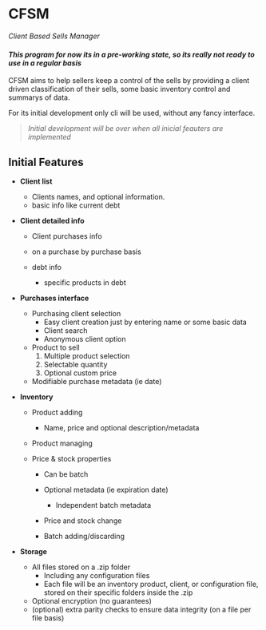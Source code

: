 # CFSM
*Client Based Sells Manager*

#### *This program for now its in a pre-working state, so its really not ready to use in a regular basis*

CFSM aims to help sellers keep a control of the sells 
by providing a client driven classification of their sells, 
some basic inventory control and summarys of data.

For its initial development only cli will be used, without 
any fancy interface. 

>*Initial development will be over when all inicial 
feauters are implemented*


## Initial Features

-   **Client list**
    -   Clients names, and optional information.
    -   basic info like current debt

-   **Client detailed info**
    -   Client purchases info
    -   on a purchase by purchase basis

    -   debt info
        -   specific products in debt

-   **Purchases interface**
    -   Purchasing client selection
        -   Easy client creation just by entering name or some basic data
        -   Client search
        -   Anonymous client option
    -   Product to sell
        1.   Multiple product selection
        2.   Selectable quantity
        3.   Optional custom price
    - Modifiable purchase metadata (ie date)
    
- **Inventory**
    - Product adding
        - Name, price and optional description/metadata
    -   Product managing
    
     -   Price & stock properties
         -   Can be batch 
         -   Optional metadata (ie expiration date)
             -   Independent batch metadata
    
         -   Price and stock change 
         -   Batch adding/discarding

-   **Storage**
    -   All files stored on a .zip folder
        -  Including any configuration files
        -  Each file will be an inventory product, client, or configuration file, stored on their specific folders inside the .zip
    -   Optional encryption (no guarantees)
    -   (optional) extra parity checks to ensure data integrity (on a file per file basis)
 